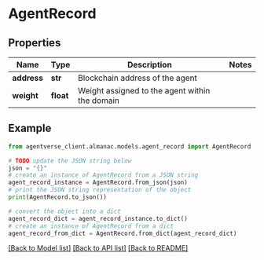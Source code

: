 # AgentRecord


## Properties

Name | Type | Description | Notes
------------ | ------------- | ------------- | -------------
**address** | **str** | Blockchain address of the agent | 
**weight** | **float** | Weight assigned to the agent within the domain | 

## Example

```python
from agentverse_client.almanac.models.agent_record import AgentRecord

# TODO update the JSON string below
json = "{}"
# create an instance of AgentRecord from a JSON string
agent_record_instance = AgentRecord.from_json(json)
# print the JSON string representation of the object
print(AgentRecord.to_json())

# convert the object into a dict
agent_record_dict = agent_record_instance.to_dict()
# create an instance of AgentRecord from a dict
agent_record_from_dict = AgentRecord.from_dict(agent_record_dict)
```
[[Back to Model list]](../README.md#documentation-for-models) [[Back to API list]](../README.md#documentation-for-api-endpoints) [[Back to README]](../README.md)


